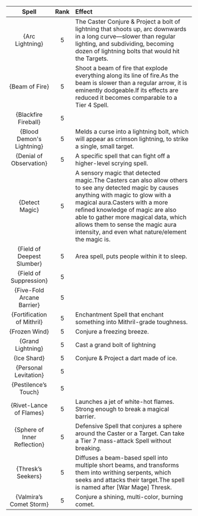 | **Spell** | **Rank** | **Effect** |
|:--------:|:------:|:--------|
|{Arc Lightning}| 5 |The Caster Conjure & Project a bolt of lightning that shoots up, arc downwards in a long curve—slower than regular lighting, and subdividing, becoming dozen of lightning bolts that would hit the Targets.|
|{Beam of Fire}| 5 |Shoot a beam of fire that explode everything along its line of fire.As the beam is slower than a regular arrow, it is eminently dodgeable.If its effects are reduced it becomes comparable to a Tier 4 Spell.|
|{Blackfire Fireball}| 5 ||
|{Blood Demon's Lightning}| 5 |Melds a curse into a lightning bolt, which will appear as crimson lightning, to strike a single, small target.|
|{Denial of Observation}| 5 |A specific spell that can fight off a higher-level scrying spell.|
|{Detect Magic}| 5 |A sensory magic that detected magic.The Casters can also allow others to see any detected magic by causes anything with magic to glow with a magical aura.Casters with a more refined knowledge of magic are also able to gather more magical data, which allows them to sense the magic aura intensity, and even what nature/element the magic is.|
|{Field of Deepest Slumber}| 5 |Area spell, puts people within it to sleep.|
|{Field of Suppression}| 5 ||
|{Five-Fold Arcane Barrier}| 5 ||
|{Fortification of Mithril}| 5 |Enchantment Spell that enchant something into Mithril-grade toughness.|
|{Frozen Wind}| 5 |Conjure a freezing breeze.|
|{Grand Lightning}| 5 |Cast a grand bolt of lightning|
|{Ice Shard}| 5 |Conjure & Project a dart made of ice.|
|{Personal Levitation}| 5 ||
|{Pestilence’s Touch}| 5 ||
|{Rivet-Lance of Flames}| 5 |Launches a jet of white-hot flames. Strong enough to break a magical barrier.|
|{Sphere of Inner Reflection}| 5 |Defensive Spell that conjures a sphere around the Caster or a Target. Can take a Tier 7 mass-attack Spell without breaking.|
|{Thresk’s Seekers}| 5 |Diffuses a beam-based spell into multiple short beams, and transforms them into writhing serpents, which seeks and attacks their target.The spell is named after [War Mage] Thresk.|
|{Valmira’s Comet Storm}| 5 |Conjure a shining, multi-color, burning comet.|

